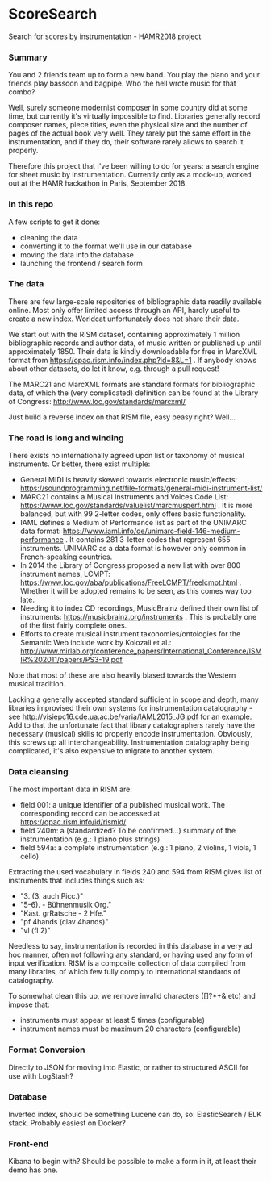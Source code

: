# ScoreSearch
Search for scores by instrumentation - HAMR2018 project

### Summary
You and 2 friends team up to form a new band. You play the piano and your friends play bassoon and bagpipe. Who the hell wrote music for that combo? 

Well, surely someone modernist composer in some country did at some time, but currently it's virtually impossible to find. Libraries generally record composer names, piece titles, even the physical size and the number of pages of the actual book very well. They rarely put the same effort in the instrumentation, and if they do, their software rarely allows to search it properly.

Therefore this project that I've been willing to do for years: a search engine for sheet music by instrumentation. Currently only as a mock-up, worked out at the HAMR hackathon in Paris, September 2018.

### In this repo
A few scripts to get it done:
* cleaning the data
* converting it to the format we'll use in our database
* moving the data into the database
* launching the frontend / search form

### The data
There are few large-scale repositories of bibliographic data readily available online. Most only offer limited access through an API, hardly useful to create a new index. Worldcat unfortunately does not share their data.

We start out with the RISM dataset, containing approximately 1 million bibliographic records and author data, of music written or published up until approximately 1850. Their data is kindly downloadable for free in MarcXML format from https://opac.rism.info/index.php?id=8&L=1 . If anybody knows about other datasets, do let it know, e.g. through a pull request!

The MARC21 and MarcXML formats are standard formats for bibliographic data, of which the (very complicated) definition can be found at the Library of Congress: http://www.loc.gov/standards/marcxml/

Just build a reverse index on that RISM file, easy peasy right? Well...

### The road is long and winding
There exists no internationally agreed upon list or taxonomy of musical instruments. Or better, there exist multiple: 
* General MIDI is heavily skewed towards electronic music/effects: https://soundprogramming.net/file-formats/general-midi-instrument-list/
* MARC21 contains a Musical Instruments and Voices Code List: https://www.loc.gov/standards/valuelist/marcmusperf.html . It is more balanced, but with 99 2-letter codes, only offers basic functionality.
* IAML defines a Medium of Performance list as part of the UNIMARC data format: https://www.iaml.info/de/unimarc-field-146-medium-performance . It contains 281 3-letter codes that represent 655 instruments. UNIMARC as a data format is however only common in French-speaking countries.
* In 2014 the Library of Congress proposed a new list with over 800 instrument names, LCMPT: https://www.loc.gov/aba/publications/FreeLCMPT/freelcmpt.html . Whether it will be adopted remains to be seen, as this comes way too late.
* Needing it to index CD recordings, MusicBrainz defined their own list of instruments: https://musicbrainz.org/instruments . This is probably one of the first fairly complete ones. 
* Efforts to create musical instrument taxonomies/ontologies for the Semantic Web include work by Kolozali et al.: http://www.mirlab.org/conference_papers/International_Conference/ISMIR%202011/papers/PS3-19.pdf

Note that most of these are also heavily biased towards the Western musical tradition.

Lacking a generally accepted standard sufficient in scope and depth, many libraries improvised their own systems for instrumentation catalography - see http://visiepc16.cde.ua.ac.be/varia/IAML2015_JG.pdf for an example. Add to that the unfortunate fact that library catalographers rarely have the necessary (musical) skills to properly encode instrumentation. Obviously, this screws up all interchangeability. Instrumentation catalography being complicated, it's also expensive to migrate to another system.

### Data cleansing
The most important data in RISM are:
* field 001: a unique identifier of a published musical work. The corresponding record can be accessed at https://opac.rism.info/id/rismid/<UUID>
* field 240m: a (standardized? To be confirmed...) summary of the instrumentation (e.g.: 1 piano plus strings)
* field 594a: a complete instrumentation (e.g.: 1 piano, 2 violins, 1 viola, 1 cello)

Extracting the used vocabulary in fields 240 and 594 from RISM gives list of instruments that includes things such as:
* "3. (3. auch Picc.)"
* "5-6). - Bühnenmusik Org."
* "Kast. grRatsche - 2 Hfe."
* "pf 4hands (clav 4hands)"
* "vl (fl 2)"

Needless to say, instrumentation is recorded in this database in a very ad hoc manner, often not following any standard, or having used any form of input verification. RISM is a composite collection of data compiled from many libraries, of which few fully comply to international standards of catalography. 

To somewhat clean this up, we remove invalid characters (\[\]?\*+\& etc) and impose that:
* instruments must appear at least 5 times (configurable)
* instrument names must be maximum 20 characters (configurable)

### Format Conversion
Directly to JSON for moving into Elastic, or rather to structured ASCII for use with LogStash?

### Database
Inverted index, should be something Lucene can do, so: ElasticSearch / ELK stack. Probably easiest on Docker?

### Front-end
Kibana to begin with? Should be possible to make a form in it, at least their demo has one.

